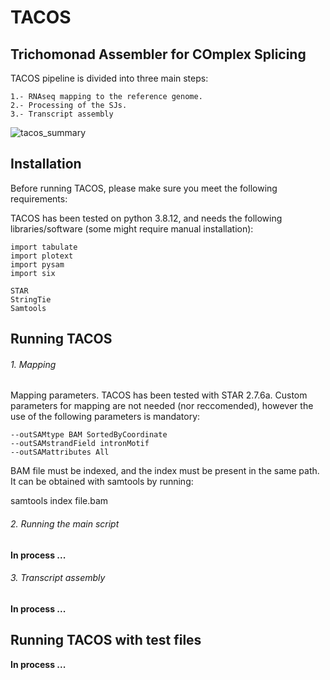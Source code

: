 # TACOS
## Trichomonad Assembler for COmplex Splicing

TACOS pipeline is divided into three main steps:
```
1.- RNAseq mapping to the reference genome.
2.- Processing of the SJs.
3.- Transcript assembly
```

![tacos_summary](https://user-images.githubusercontent.com/45425927/219090905-d3c7e9dd-7d35-4b2a-929c-e44cd968ffc0.jpg)


## Installation
Before running TACOS, please make sure you meet the following requirements:

TACOS has been tested on python 3.8.12, and needs the following libraries/software (some might require manual installation):

```
import tabulate
import plotext
import pysam
import six

STAR
StringTie
Samtools
```

## Running TACOS

###### 1. Mapping 
Mapping parameters. TACOS has been tested with STAR 2.7.6a.
Custom parameters for mapping are not needed (nor reccomended), however the use of the following parameters is mandatory:

```
--outSAMtype BAM SortedByCoordinate 
--outSAMstrandField intronMotif 
--outSAMattributes All
```

BAM file must be indexed, and the index must be present in the same path.
It can be obtained with samtools by running:

samtools index file.bam

###### 2. Running the main script

**In process ...**

###### 3. Transcript assembly 

**In process ...**

## Running TACOS with test files

**In process ...**


